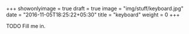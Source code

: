 +++
showonlyimage = true
draft = true
image = "img/stuff/keyboard.jpg"
date = "2016-11-05T18:25:22+05:30"
title = "keyboard"
weight = 0
+++

TODO Fill me in.

